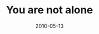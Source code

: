 ---
layout: base.njk
title : 'You are not alone' 
view_title : 'You are not alone' 
year : '2010' 
date : '2010-05-13' 
img_file : '/drawing/youarenotalone.png' 
html_file : 'youarenotalone' 
next_html : 'ionlylistentohappysongsnow.html' 
year_order : '73' 
permalink : "title/{{html_file}}.html"
---